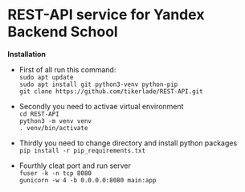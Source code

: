 # REST-API service for Yandex Backend School

**Installation**

- First of all run this command:</br>
`sudo apt update`</br>
`sudo apt install git python3-venv python-pip`</br>
`git clone https://github.com/tikerlade/REST-API.git`

- Secondly you need to activae virtual environment</br>
`cd REST-API`</br>
`python3 -m venv venv`</br>
`. venv/bin/activate`

- Thirdly you need to change directory and install python packages</br>
`pip install -r pip_requirements.txt`

- Fourthly cleat port and run server</br>
`fuser -k -n tcp 8080`</br>
`gunicorn -w 4 -b 0.0.0.0:8080 main:app`</br></br></br>
